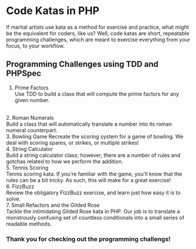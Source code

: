 # Code Katas in PHP

If martial artists use kata as a method for exercise and practice, what might be the equivalent for coders, like us? Well, code katas are short, repeatable programming challenges, which are meant to exercise everything from your focus, to your workflow.

## Programming Challenges using TDD and PHPSpec

1. Prime Factors<br />
Use TDD to build a class that will compute the prime factors for any given number.
<br />
2. Roman Numerals<br />
Build a class that will automatically translate a number into its roman numeral counterpart.
<br />
3. Bowling Game
Recreate the scoring system for a game of bowling.
We deal with scoring spares, or strikes, or multiple strikes!
<br />
4. String Calculator<br />
Build a string calculator class; however, there are a number of rules and gotchas related to how we perform the addition.
<br />
5. Tennis Scoring<br />
Tennis scoring kata. If you're familiar with the game, you'll know that the rules can be a bit tricky. As such, this will make for a great exercise!
<br />
6. FizzBuzz<br />
Review the obligatory FizzBuzz exercise, and learn just how easy it is to solve.
<br />
7. Small Refactors and the Gilded Rose<br />
Tackle the intimidating Gilded Rose kata in PHP. Our job is to translate a monstrously confusing set of countless conditionals into a small series of readable methods. 
<br />

### Thank you for checking out the programming challengs!